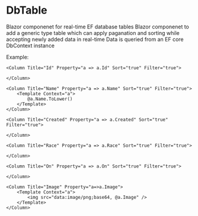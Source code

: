 # DbTable
Blazor componenet for real-time EF database tables
Blazor componenet to add a generic type table which can apply paganation and sorting while accepting newly added data in real-time
Data is queried from an EF core DbContext instance

Example:

<Table DataType="Item" DataLoader="itemLoader" ItemsPerPage="5" Class="table">

    <Column Title="Id" Property="a => a.Id" Sort="true" Filter="true">

    </Column>

    <Column Title="Name" Property="a => a.Name" Sort="true" Filter="true">
        <Template Context="a">
            @a.Name.ToLower()
        </Template>
    </Column>

    <Column Title="Created" Property="a => a.Created" Sort="true" Filter="true">

    </Column>

    <Column Title="Race" Property="a => a.Race" Sort="true" Filter="true">

    </Column>

    <Column Title="On" Property="a => a.On" Sort="true" Filter="true">

    </Column>

    <Column Title="Image" Property="a=>a.Image">
        <Template Context="a">
            <img src="data:image/png;base64, @a.Image" />
        </Template>
    </Column>

</Table>
